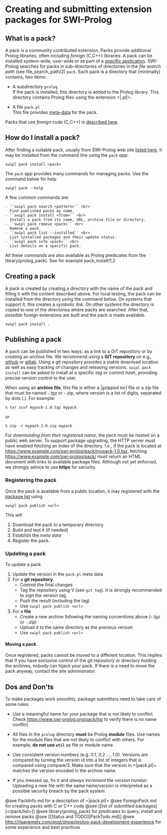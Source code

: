 # Creating and submitting extension packages for SWI-Prolog

## What is a pack?

A pack is a community contributed extension.  Packs provide additional
Prolog libraries, often including _foreign_ (C,C++) libraries.  A pack
can be installed system-wide, user-wide or as part of a [specific
application](ApplicationPack.md).  SWI-Prolog searches for packs in
sub-directories of directories in the _file search path_ (see
file_search_path/2) `pack`.  Each pack is a directory that (minimally)
contains, two items:

  - A subdirectory ``prolog`` <br>
  If the pack is installed, this directory is added to the Prolog
  library.  This directory contains Prolog files using the extension
  =|.pl|=.

  - A file ``pack.pl`` <br>
  This file provides [meta-data](PackInfo.md) for the pack.

Packs that use _foreign_ code (C,C++) is [described
here](ForeignPack.md).

## How do I install a pack?

After finding a suitable pack, usually from SWI-Prolog web site
[listed here](http://localhost:3040/pack/list), it may be installed
from the command line using the `pack` _app_:

    swipl pack install <pack>

The `pack` _app_ provides many commands for managing packs.  Use
the command below for help

    swipl pack --help

A few common commands are:

    - ``swipl pack search <pattern>`` <br>
	  Find published packs by name.
    - ``swipl pack install <from>`` <br>
	  Install a pack from its name, URL, archive file or directory.
    - ``swipl pack remove <pack>`` <br>
	  Remove a pack.
    - ``swipl pack list --installed`` <br>
      List installed packages and their update status.
    - ``swipl pack info <pack>`` <br>
	  List details on a specific pack.

All these commands are also available as Prolog predicates from the
library(prolog_pack).  See for example pack_install/1,2

## Creating a pack

A pack is created by creating a directory with the name of the pack
and filling it with the content described above.  For local testing,
the pack can be installed from the directory using the command below.
On systems that support it, this creates a _symbolic link_.  On other
systems the directory is copied to one of the directories where packs
are searched.  After that, possible foreign extensions are built and
the pack is made available.

    swipl pack install .

## Publishing a pack

A pack can be published in two ways: as a link to a GIT repository or
by creating an _archive_ file.  We recommend using a __GIT
repository__ on e.g., [github](https://github.com) or
[gitlab](https://about.gitlab.com).  Using a git repository provides a
stable download location as well as easy tracking of changes and
releasing versions.  ``swipl pack install`` can be asked to install at
a specific _tag_ or _commit hash_, providing precise version control
to the user.

When using an __archive file__, this file is either a
_|gzipped tar|_ file or a _zip_ file that must be named
<pack>-<version>.tgz or <pack>-<version>.zip, where version is a list
of digits, separated by dots (.).  For example:

    % tar zcvf mypack-1.0.tgz mypack

or

    % zip -r mypack-1.0.zip mypack

For _downloading from their registered name_, the pack must be hosted
on a public web server.  To support package upgrading, the HTTP server
must have enabled fetching an index of the directory. I.e., if the
pack is located at
https://www.example.com/swi-prolog/pack/mypack-1.0.tgz, fetching
https://www.example.com/swi-prolog/pack/ must return an HTML document
with links to available package files.   Although not yet enforced,
we strongly advice to use __https__ for security.

### Registering the pack

Once the pack is available from a public location, it may registered with
the [package list](https://www.swi-prolog.org/pack/list) using

    swipl pack publish <url>

This will

  1. Download the pack to a temporary directory
  2. Build and test it (if needed)
  3. Establish the _meta data_
  4. Register the pack.

### Updating a pack

To update a pack

  1. Update the version in the ``pack.pl`` meta data
  2. For a __git repository__
     - Commit the final changes
     - Tag the repository using V<version> (see ``git tag``).  It is strongly recommended to _sign_ the version tag.
     - Push the result (including the tag)
     - Use ``swipl pack publish <url>``
  3. For a __file__
     - Create a new archive following the naming conventions above (<pack>-<version>.tgz or <pack>-<version>.zip)
     - Upload it to the same directory as the previous version
     - Use ``swipl pack publish <url>``

#### Moving a pack

Once registered, packs cannot be moved to a different location.  This
implies that if you have exclusive control of the git repository or
directory holding the archives, nobody can hijack your pack.  If there
is a need to move the pack anyway, contact the site administrator.


## Dos and Don'ts

To make packages work smoothly, package submitters need to take care
of some rules:

  - Use a meaningful name for your package that is not likely to
    conflict.  Check https://www.swi-prolog.org/pack/list to verify
    there is no name conflict.

  - All files in the `prolog` directory __must__ be Prolog __module__ files.
    Use names for the module files that are not likely to conflict with
    others.  For example, __do not use `util`__ as file or module name.

  - Use consistent version numbers (e.g. 0.1, 0.2 ..., 1.0).  Versions
    are compared by turning the version id into a list of integers that
    is compared using compare/3.  Make sure that the version in
    =|pack.pl|= matches the version encoded in the archive name.

  - If you messed up, fix it and *always increment the version number*.
    Uploading a new file with the same name/version is interpreted as a
    possible security breach by the pack system.

@see PackInfo.md for a description of =|pack.pl|=
@see ForeignPack.md for creating packs with C or C++ code
@see [[list of submitted packages][</pack/list>]]
@see library(prolog_pack) for predicates to query, install and remove packs
@see [[Status and TODO][PackTodo.md]]
@see http://rlaanemets.com/post/show/prolog-pack-development-experience for some experience and best practices
